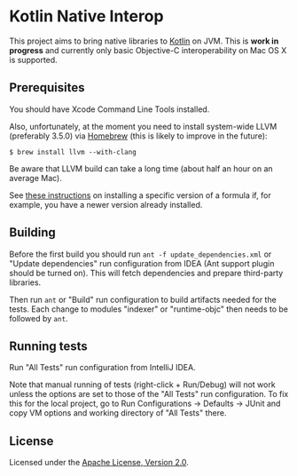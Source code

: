 # Kotlin Native Interop

This project aims to bring native libraries to [Kotlin](https://github.com/JetBrains/kotlin) on JVM.
This is **work in progress** and currently only basic Objective-C interoperability on Mac OS X is supported.

## Prerequisites

You should have Xcode Command Line Tools installed.

Also, unfortunately, at the moment you need to install system-wide LLVM (preferably 3.5.0) via [Homebrew](http://brew.sh)
(this is likely to improve in the future):

```
$ brew install llvm --with-clang
```

Be aware that LLVM build can take a long time (about half an hour on an average Mac).

See [these instructions](http://stackoverflow.com/questions/3987683/homebrew-install-specific-version-of-formula)
on installing a specific version of a formula if, for example, you have a newer version already installed.

## Building

Before the first build you should run `ant -f update_dependencies.xml` or "Update dependencies" run configuration from IDEA
(Ant support plugin should be turned on).
This will fetch dependencies and prepare third-party libraries.

Then run `ant` or "Build" run configuration to build artifacts needed for the tests.
Each change to modules "indexer" or "runtime-objc" then needs to be followed by `ant`.

## Running tests

Run "All Tests" run configuration from IntelliJ IDEA.

Note that manual running of tests (right-click + Run/Debug) will not work unless the options are set to those of the "All Tests" run configuration.
To fix this for the local project, go to Run Configurations -> Defaults -> JUnit and copy VM options and working directory of "All Tests" there.

## License

Licensed under the [Apache License, Version 2.0](http://www.apache.org/licenses/LICENSE-2.0).
